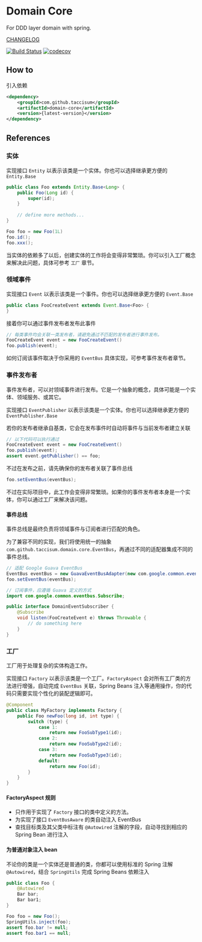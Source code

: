 # Domain Core

For DDD layer domain with spring.

[CHANGELOG](./CHANGELOG.md)

[![Build Status](https://app.travis-ci.com/taccisum/domain-core.svg?branch=master)](https://app.travis-ci.com/taccisum/domain-core)
[![codecov](https://codecov.io/gh/taccisum/domain-core/branch/main/graph/badge.svg?token=lCBxSWyiWU)](https://codecov.io/gh/taccisum/domain-core)

## How to

引入依赖

```xml
<dependency>
    <groupId>com.github.taccisum</groupId>
    <artifactId>domain-core</artifactId>
    <version>{latest-version}</version>
</dependency>
```

## References

### 实体

实现接口 `Entity` 以表示该类是一个实体。你也可以选择继承更方便的 `Entity.Base`

```java
public class Foo extends Entity.Base<Long> {
    public Foo(Long id) {
        super(id);
    }
    
    // define more methods...
}
```

```java
Foo foo = new Foo(1L)
foo.id();
foo.xxx();
```

当实体的依赖多了以后，创建实体的工作将会变得非常繁琐。你可以引入工厂概念来解决此问题，具体可参考 `工厂` 章节。

### 领域事件

实现接口 `Event` 以表示该类是一个事件。你也可以选择继承更方便的 `Event.Base`

```java
public class FooCreateEvent extends Event.Base<Foo> {
}
```

接着你可以通过事件发布者发布此事件

```java
// 每类事件均会关联一类发布者，请避免通过不匹配的发布者进行事件发布。
FooCreateEvent event = new FooCreateEvent()
foo.publish(event);
```

如何订阅该事件取决于你采用的 `EventBus` 具体实现，可参考事件发布者章节。

### 事件发布者

事件发布者，可以对领域事件进行发布。它是一个抽象的概念，具体可能是一个实体、领域服务、或其它。

实现接口 `EventPublisher` 以表示该类是一个实体。你也可以选择继承更方便的 `EventPublisher.Base`

若你的发布者继承自基类，它会在发布事件时自动将事件与当前发布者建立关联

```java
// 以下代码可以执行通过
FooCreateEvent event = new FooCreateEvent()
foo.publish(event);
assert event.getPublisher() == foo;
```

不过在发布之前，请先确保你的发布者关联了事件总线

```java
foo.setEventBus(eventBus);
```

不过在实际项目中，此工作会变得非常繁琐。如果你的事件发布者本身是一个实体，你可以通过工厂来解决该问题。

#### 事件总线

事件总线是最终负责将领域事件与订阅者进行匹配的角色。

为了兼容不同的实现，我们将使用统一的抽象 `com.github.taccisum.domain.core.EventBus`，再通过不同的适配器集成不同的事件总线。

```java
// 适配 Google Guava EventBus
EventBus eventBus = new GuavaEventBusAdapter(new com.google.common.eventbus.EventBus());
foo.setEventBus(eventBus);
```

```java
// 订阅事件，应遵循 Guava 定义的方式
import com.google.common.eventbus.Subscribe;

public interface DomainEventSubscriber {
    @Subscribe
    void listen(FooCreateEvent e) throws Throwable {
        // do something here
    }
}
```


### 工厂

工厂用于处理复杂的实体构造工作。

实现接口 `Factory` 以表示该类是一个工厂。`FactoryAspect` 会对所有工厂类的方法进行增强，自动完成 `EventBus` 关联，Spring Beans 注入等通用操作，你的代码只需要实现个性化的装配逻辑即可。

```java
@Component
public class MyFactory implements Factory {
    public Foo newFoo(long id, int type) {
        switch (type) {
            case 1:
                return new FooSubType1(id);
            case 2:
                return new FooSubType2(id);
            case 3:
                return new FooSubType3(id);
            default:
                return new Foo(id);
        }
    }
}
```

#### FactoryAspect 规则

- 只作用于实现了 `Factory` 接口的类中定义的方法。
- 为实现了接口 `EventBusAware` 的类自动注入 EventBus
- 查找目标类及其父类中标注有 `@Autowired` 注解的字段，自动寻找到相应的 Spring Bean 进行注入


#### 为普通对象注入 bean

不论你的类是一个实体还是普通的类，你都可以使用标准的 Spring 注解 `@Autowired`，结合 `SpringUtils` 完成 Spring Beans 依赖注入

```java
public class Foo {
    @Autowired
    Bar bar;
    Bar bar1;
}
```

```java
Foo foo = new Foo();
SpringUtils.inject(foo);
assert foo.bar != null;
assert foo.bar1 == null;
```

